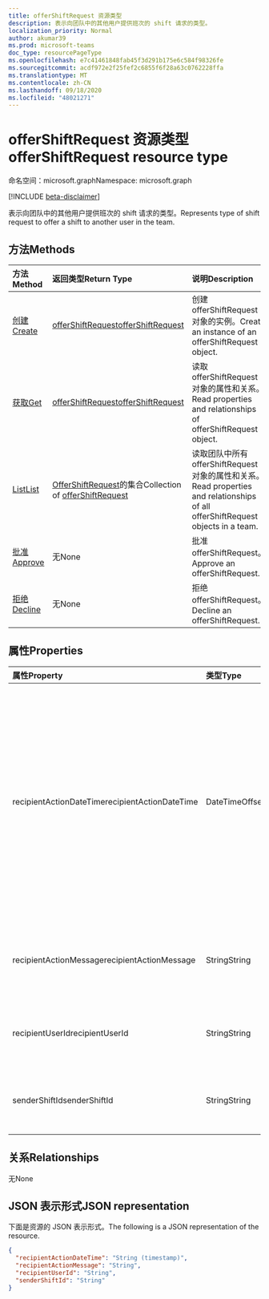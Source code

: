 ```yaml
---
title: offerShiftRequest 资源类型
description: 表示向团队中的其他用户提供班次的 shift 请求的类型。
localization_priority: Normal
author: akumar39
ms.prod: microsoft-teams
doc_type: resourcePageType
ms.openlocfilehash: e7c41461848fab45f3d291b175e6c584f98326fe
ms.sourcegitcommit: acdf972e2f25fef2c6855f6f28a63c0762228ffa
ms.translationtype: MT
ms.contentlocale: zh-CN
ms.lasthandoff: 09/18/2020
ms.locfileid: "48021271"
---
```

# <a name="offershiftrequest-resource-type"></a><span data-ttu-id="3102f-103">offerShiftRequest 资源类型</span><span class="sxs-lookup"><span data-stu-id="3102f-103">offerShiftRequest resource type</span></span>

<span data-ttu-id="3102f-104">命名空间：microsoft.graph</span><span class="sxs-lookup"><span data-stu-id="3102f-104">Namespace: microsoft.graph</span></span>

[!INCLUDE [beta-disclaimer](../../includes/beta-disclaimer.md)]

<span data-ttu-id="3102f-105">表示向团队中的其他用户提供班次的 shift 请求的类型。</span><span class="sxs-lookup"><span data-stu-id="3102f-105">Represents type of shift request to offer a shift to another user in the team.</span></span>

## <a name="methods"></a><span data-ttu-id="3102f-106">方法</span><span class="sxs-lookup"><span data-stu-id="3102f-106">Methods</span></span>

| <span data-ttu-id="3102f-107">方法</span><span class="sxs-lookup"><span data-stu-id="3102f-107">Method</span></span>       | <span data-ttu-id="3102f-108">返回类型</span><span class="sxs-lookup"><span data-stu-id="3102f-108">Return Type</span></span> | <span data-ttu-id="3102f-109">说明</span><span class="sxs-lookup"><span data-stu-id="3102f-109">Description</span></span> |
|:-------------|:------------|:------------|
| [<span data-ttu-id="3102f-110">创建</span><span class="sxs-lookup"><span data-stu-id="3102f-110">Create</span></span>](../api/offershiftrequest-post.md) | [<span data-ttu-id="3102f-111">offerShiftRequest</span><span class="sxs-lookup"><span data-stu-id="3102f-111">offerShiftRequest</span></span>](offershiftrequest.md) | <span data-ttu-id="3102f-112">创建 offerShiftRequest 对象的实例。</span><span class="sxs-lookup"><span data-stu-id="3102f-112">Create an instance of an offerShiftRequest object.</span></span> |
| [<span data-ttu-id="3102f-113">获取</span><span class="sxs-lookup"><span data-stu-id="3102f-113">Get</span></span>](../api/offershiftrequest-get.md) | [<span data-ttu-id="3102f-114">offerShiftRequest</span><span class="sxs-lookup"><span data-stu-id="3102f-114">offerShiftRequest</span></span>](offershiftrequest.md) | <span data-ttu-id="3102f-115">读取 offerShiftRequest 对象的属性和关系。</span><span class="sxs-lookup"><span data-stu-id="3102f-115">Read properties and relationships of offerShiftRequest object.</span></span> |
| [<span data-ttu-id="3102f-116">List</span><span class="sxs-lookup"><span data-stu-id="3102f-116">List</span></span>](../api/offershiftrequest-list.md) | <span data-ttu-id="3102f-117">[OfferShiftRequest](offershiftrequest.md)的集合</span><span class="sxs-lookup"><span data-stu-id="3102f-117">Collection of [offerShiftRequest](offershiftrequest.md)</span></span> | <span data-ttu-id="3102f-118">读取团队中所有 offerShiftRequest 对象的属性和关系。</span><span class="sxs-lookup"><span data-stu-id="3102f-118">Read properties and relationships of all offerShiftRequest objects in a team.</span></span> |
|[<span data-ttu-id="3102f-119">批准</span><span class="sxs-lookup"><span data-stu-id="3102f-119">Approve</span></span>](../api/offershiftrequest-approve.md)|<span data-ttu-id="3102f-120">无</span><span class="sxs-lookup"><span data-stu-id="3102f-120">None</span></span>|<span data-ttu-id="3102f-121">批准 offerShiftRequest。</span><span class="sxs-lookup"><span data-stu-id="3102f-121">Approve an offerShiftRequest.</span></span> |
|[<span data-ttu-id="3102f-122">拒绝</span><span class="sxs-lookup"><span data-stu-id="3102f-122">Decline</span></span>](../api/offershiftrequest-decline.md)|<span data-ttu-id="3102f-123">无</span><span class="sxs-lookup"><span data-stu-id="3102f-123">None</span></span>|<span data-ttu-id="3102f-124">拒绝 offerShiftRequest。</span><span class="sxs-lookup"><span data-stu-id="3102f-124">Decline an offerShiftRequest.</span></span> |

## <a name="properties"></a><span data-ttu-id="3102f-125">属性</span><span class="sxs-lookup"><span data-stu-id="3102f-125">Properties</span></span>

| <span data-ttu-id="3102f-126">属性</span><span class="sxs-lookup"><span data-stu-id="3102f-126">Property</span></span>     | <span data-ttu-id="3102f-127">类型</span><span class="sxs-lookup"><span data-stu-id="3102f-127">Type</span></span>        | <span data-ttu-id="3102f-128">说明</span><span class="sxs-lookup"><span data-stu-id="3102f-128">Description</span></span> |
|:-------------|:------------|:------------|
|<span data-ttu-id="3102f-129">recipientActionDateTime</span><span class="sxs-lookup"><span data-stu-id="3102f-129">recipientActionDateTime</span></span>|<span data-ttu-id="3102f-130">DateTimeOffset</span><span class="sxs-lookup"><span data-stu-id="3102f-130">DateTimeOffset</span></span>|<span data-ttu-id="3102f-p101">时间戳类型表示使用 ISO 8601 格式的日期和时间信息，并且始终处于 UTC 时间。例如，2014 年 1 月 1 日午夜 UTC 如下所示：`'2014-01-01T00:00:00Z'`</span><span class="sxs-lookup"><span data-stu-id="3102f-p101">The Timestamp type represents date and time information using ISO 8601 format and is always in UTC time. For example, midnight UTC on Jan 1, 2014 would look like this: `'2014-01-01T00:00:00Z'`</span></span>|
|<span data-ttu-id="3102f-133">recipientActionMessage</span><span class="sxs-lookup"><span data-stu-id="3102f-133">recipientActionMessage</span></span>|<span data-ttu-id="3102f-134">String</span><span class="sxs-lookup"><span data-stu-id="3102f-134">String</span></span>| <span data-ttu-id="3102f-135">由服务移动请求的收件人发送的自定义消息。</span><span class="sxs-lookup"><span data-stu-id="3102f-135">Custom message sent by recipient of the offer shift request.</span></span> |
|<span data-ttu-id="3102f-136">recipientUserId</span><span class="sxs-lookup"><span data-stu-id="3102f-136">recipientUserId</span></span>|<span data-ttu-id="3102f-137">String</span><span class="sxs-lookup"><span data-stu-id="3102f-137">String</span></span>| <span data-ttu-id="3102f-138">提供班次请求的收件人的用户 id。</span><span class="sxs-lookup"><span data-stu-id="3102f-138">User id of the recipient of the offer shift request.</span></span>|
|<span data-ttu-id="3102f-139">senderShiftId</span><span class="sxs-lookup"><span data-stu-id="3102f-139">senderShiftId</span></span>|<span data-ttu-id="3102f-140">String</span><span class="sxs-lookup"><span data-stu-id="3102f-140">String</span></span>| <span data-ttu-id="3102f-141">提供班次请求的发件人的用户 id。</span><span class="sxs-lookup"><span data-stu-id="3102f-141">User id of the sender of the offer shift request.</span></span>|

## <a name="relationships"></a><span data-ttu-id="3102f-142">关系</span><span class="sxs-lookup"><span data-stu-id="3102f-142">Relationships</span></span>

<span data-ttu-id="3102f-143">无</span><span class="sxs-lookup"><span data-stu-id="3102f-143">None</span></span>

## <a name="json-representation"></a><span data-ttu-id="3102f-144">JSON 表示形式</span><span class="sxs-lookup"><span data-stu-id="3102f-144">JSON representation</span></span>

<span data-ttu-id="3102f-145">下面是资源的 JSON 表示形式。</span><span class="sxs-lookup"><span data-stu-id="3102f-145">The following is a JSON representation of the resource.</span></span>

<!-- {
  "blockType": "resource",
  "optionalProperties": [

  ],
  "@odata.type": "microsoft.graph.offerShiftRequest",
  "baseType": ""
}-->

```json
{
  "recipientActionDateTime": "String (timestamp)",
  "recipientActionMessage": "String",
  "recipientUserId": "String",
  "senderShiftId": "String"
}
```

<!-- uuid: 16cd6b66-4b1a-43a1-adaf-3a886856ed98
2019-02-04 14:57:30 UTC -->
<!-- {
  "type": "#page.annotation",
  "description": "offerShiftRequest resource",
  "keywords": "",
  "section": "documentation",
  "tocPath": ""
}-->


